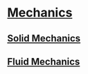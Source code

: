 # [Mechanics](http://benjaminklassen.com)

## [Solid Mechanics](SolidMechanics.md)

## [Fluid Mechanics](FluidMechanics.md)
